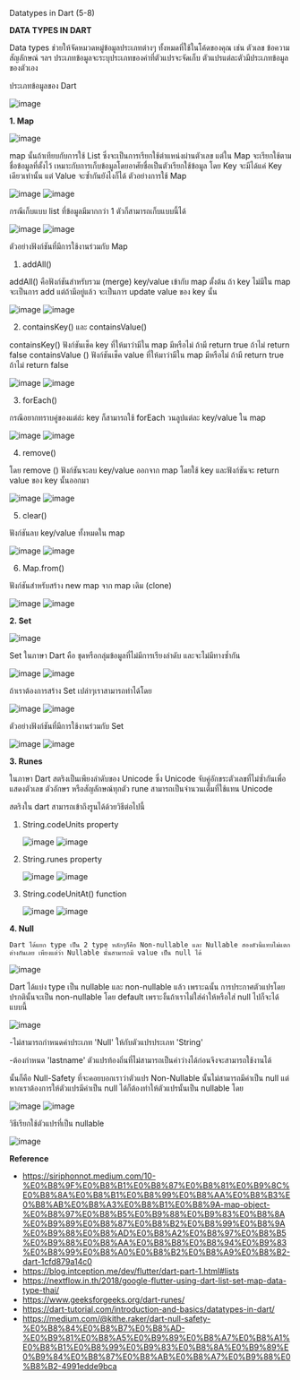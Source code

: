 Datatypes in Dart (5-8)

 **DATA TYPES IN DART**
 
Data types ช่วยให้จัดหมวดหมู่ข้อมูลประเภทต่างๆ ทั้งหมดที่ใช้ในโค้ดของคุณ เช่น ตัวเลข ข้อความ สัญลักษณ์ ฯลฯ ประเภทข้อมูลจะระบุประเภทของค่าที่ตัวแปรจะจัดเก็บ ตัวแปรแต่ละตัวมีประเภทข้อมูลของตัวเอง

ประเภทข้อมูลของ Dart

![image](https://github.com/soonklang/dart-tutorial/assets/120002243/69dfc57d-2a0b-4052-be06-007f6e077c02)


 **1. Map**

 ![image](https://github.com/soonklang/dart-tutorial/assets/120002243/07ee592c-6fd8-4d6b-9314-744dd9982ecc)

 
   map นั้นถ้าเทียบกับการใช้ List ซึ่งจะเป็นการเรียกใช้ตำแหน่งผ่านตัวเลข แต่ใน Map จะเรียกใช้ตามชื่อข้อมูลที่ตั้งไว้ เหมาะกับการเก็บข้อมูลโดยอาศัยชื่อเป็นตัวเรียกใช้ข้อมูล โดย Key จะมีได้แค่ Key เดียวเท่านั้น แต่ Value จะซ้ำกันยังไงก็ได้
ตัวอย่างการใช้ Map 

![image](https://github.com/soonklang/dart-tutorial/assets/120002243/dd0a5948-9fc2-4fa6-9f40-e2bb3ed288e7)
![image](https://github.com/soonklang/dart-tutorial/assets/120002243/cce3274f-1297-4e7d-b1d8-1fd1d7c8240d)

กรณีเก็บแบบ list ที่ข้อมูลมีมากกว่า 1 ตัวก็สามารถเก็บแบบนี้ได้

![image](https://github.com/soonklang/dart-tutorial/assets/120002243/3903bfe2-3cb3-4926-a812-1038020ec5ed)
![image](https://github.com/soonklang/dart-tutorial/assets/120002243/b079a1c9-e7e5-4681-9add-ef9d6e20bb15)

ตัวอย่างฟังก์ชันที่มีการใช้งานร่วมกับ Map 

1.	addAll()  

addAll() คือฟังก์ชันสำหรับรวม (merge) key/value เข้ากับ map ตั้งต้น ถ้า key ไม่มีใน map จะเป็นการ add แต่ถ้ามีอยู่แล้ว จะเป็นการ update value ของ key นั้น

![image](https://github.com/soonklang/dart-tutorial/assets/120002243/3629ace3-2d09-4ac0-afa2-5c0c408a5ef0)
![image](https://github.com/soonklang/dart-tutorial/assets/120002243/935bcf35-bb6d-4bcb-833b-4ba243773b29)

2. containsKey() และ containsValue()
   
containsKey() ฟังก์ชันเช็ค key ที่ให้มาว่ามีใน map มีหรือไม่ ถ้ามี return true ถ้าไม่ return false  containsValue () ฟังก์ชันเช็ค value ที่ให้มาว่ามีใน map มีหรือไม่ ถ้ามี return true ถ้าไม่ return false

![image](https://github.com/soonklang/dart-tutorial/assets/120002243/3bcadc32-0043-4d3c-8f79-f832a1beb114)
![image](https://github.com/soonklang/dart-tutorial/assets/120002243/137d2460-c808-4028-b8b8-b63a821168a8)

3. forEach()
   
กรณีอยากทราบคู่ของแต่ล่ะ key ก็สามารถใช้ forEach วนลูปแต่ละ key/value ใน map

![image](https://github.com/soonklang/dart-tutorial/assets/120002243/250187d4-5d0a-4ca3-9b11-454440950356)
![image](https://github.com/soonklang/dart-tutorial/assets/120002243/a8720a8d-4909-4838-a268-8cb6ef6595c4)

4. remove()
   
 โดย remove () ฟังก์ชันจะลบ key/value ออกจาก map โดยใช้ key และฟังก์ชันจะ return value ของ key นั้นออกมา 

![image](https://github.com/soonklang/dart-tutorial/assets/120002243/d778fb71-08e6-4940-8237-c0e0fab8e2ab)
![image](https://github.com/soonklang/dart-tutorial/assets/120002243/a2db4392-0ae2-42cf-ad7f-3321c5292376)

5. clear()

ฟังก์ชันลบ key/value ทั้งหมดใน map

![image](https://github.com/soonklang/dart-tutorial/assets/120002243/a790c14a-3622-4dea-894e-9b055ec16fda)
![image](https://github.com/soonklang/dart-tutorial/assets/120002243/26f06fe5-8374-4ad9-ba27-d20394a7fd4d)

6. Map.from()

ฟังก์ชันสำหรับสร้าง new map จาก map เดิม (clone)

![image](https://github.com/soonklang/dart-tutorial/assets/120002243/54d355a4-4ffc-4172-a3f5-65b7ffa3f2cd)
![image](https://github.com/soonklang/dart-tutorial/assets/120002243/7491dd5a-2ac9-4d1e-a9ac-7216eb87553d)

  **2. Set**

![image](https://github.com/soonklang/dart-tutorial/assets/120002243/0f015386-4b0c-40dd-9864-1e61d91bb7c8)

   Set ในภาษา Dart คือ ชุดหรือกลุ่มข้อมูลที่ไม่มีการเรียงลำดับ และจะไม่มีทางซ้ำกัน

![image](https://github.com/soonklang/dart-tutorial/assets/120002243/2563aa09-ef29-4743-8557-33266d9bdd83)
![image](https://github.com/soonklang/dart-tutorial/assets/120002243/5a81133b-e2b7-44b2-adf6-51c837e04be9)

ถ้าเราต้องการสร้าง Set เปล่าๆเราสามารถทำได้โดย

![image](https://github.com/soonklang/dart-tutorial/assets/120002243/b477d207-c072-4a94-9ff2-1a8680689d52)
![image](https://github.com/soonklang/dart-tutorial/assets/120002243/4b32fb57-1602-4414-b5d5-e9d92114dbec)


ตัวอย่างฟังก์ชันที่มีการใช้งานร่วมกับ Set 

![image](https://github.com/soonklang/dart-tutorial/assets/120002243/98ff4342-7edb-41b1-91c1-489d2dac269c)
![image](https://github.com/soonklang/dart-tutorial/assets/120002243/88220d0f-b513-4185-a367-d8b43286913b)

**3. Runes**

   ในภาษา Dart สตริงเป็นเพียงลำดับของ Unicode ซึ่ง Unicode จับคู่อักขระตัวเลขที่ไม่ซ้ำกันเพื่อแสดงตัวเลข ตัวอักษร หรือสัญลักษณ์ทุกตัว rune สามารถเป็นจำนวนเต็มที่ใช้แทน Unicode
   
 สตริงใน dart สามารถเข้าถึงรูนได้ด้วยวิธีต่อไปนี้
 1. String.codeUnits property
    
    ![image](https://github.com/soonklang/dart-tutorial/assets/120002243/94d7fff8-13ab-4f31-98ec-78a2ac947b9b)
    ![image](https://github.com/soonklang/dart-tutorial/assets/120002243/7cea3421-4fdf-449b-a69c-072653de4388)

 2. String.runes property

    ![image](https://github.com/soonklang/dart-tutorial/assets/120002243/0fa18ff4-1ac3-423f-a552-11a0e3c36d75)
    ![image](https://github.com/soonklang/dart-tutorial/assets/120002243/23ae4e48-a40c-48d0-aae7-f7f3dab94505)

 3. String.codeUnitAt() function
   
     ![image](https://github.com/soonklang/dart-tutorial/assets/120002243/7ad80113-f6ec-4a17-b96b-89d5821a6336)
     ![image](https://github.com/soonklang/dart-tutorial/assets/120002243/00b1d6e5-3bad-44a3-bb74-e031831986c8)

**4. Null** 

    Dart ได้แยก type เป็น 2 type หลักๆก็คือ Non-nullable และ Nullable สองตัวนี้แทบไม่แตกต่างกันเลย เพียงแต่ว่า Nullable นั้นสามารถมี value เป็น null ได้
    
![image](https://github.com/soonklang/dart-tutorial/assets/120002243/5cfa9de5-94ec-4735-adc4-2413a43447ec)

Dart ได้แบ่ง type เป็น nullable และ non-nullable แล้ว เพราะฉนั้น การประกาศตัวแปรโดยปรกตินั้นจะเป็น non-nullable โดย default
เพราะงั้นถ้าเราไม่ใส่ค่าให้หรือใส่ null ไปก็จะได้แบบนี้

![image](https://github.com/soonklang/dart-tutorial/assets/120002243/a36d70a1-cf8e-49a9-8b5a-52d2434697a6)

-ไม่สามารถกำหนดค่าประเภท 'Null' ให้กับตัวแปรประเภท 'String'

-ต้องกำหนด 'lastname' ตัวแปรท้องถิ่นที่ไม่สามารถเป็นค่าว่างได้ก่อนจึงจะสามารถใช้งานได้

นั้นก็คือ Null-Safety ที่จะคอยบอกเราว่าตัวแปร Non-Nullable นั้นไม่สามารถมีค่าเป็น null แต่หากเราต้องการให้ตัวแปรมีค่าเป็น null ได้ก็ต้องทำให้ตัวแปรนั้นเป็น nullable โดย

![image](https://github.com/soonklang/dart-tutorial/assets/120002243/1ccf635e-c15a-4a5d-84d6-85fd626d338f)
![image](https://github.com/soonklang/dart-tutorial/assets/120002243/4a5ccdf9-67a6-463b-9797-3dfe447bd02d)

วิธีเรียกใช้ตัวแปรที่เป็น nullable

![image](https://github.com/soonklang/dart-tutorial/assets/120002243/c83b3717-4314-4897-a2b4-9c2dca72521d)


**Reference**

-  https://siriphonnot.medium.com/10-%E0%B8%9F%E0%B8%B1%E0%B8%87%E0%B8%81%E0%B9%8C%E0%B8%8A%E0%B8%B1%E0%B8%99%E0%B8%AA%E0%B8%B3%E0%B8%AB%E0%B8%A3%E0%B8%B1%E0%B8%9A-map-object-%E0%B8%97%E0%B8%B5%E0%B9%88%E0%B9%83%E0%B8%8A%E0%B9%89%E0%B8%87%E0%B8%B2%E0%B8%99%E0%B8%9A%E0%B9%88%E0%B8%AD%E0%B8%A2%E0%B8%97%E0%B8%B5%E0%B9%88%E0%B8%AA%E0%B8%B8%E0%B8%94%E0%B9%83%E0%B8%99%E0%B8%A0%E0%B8%B2%E0%B8%A9%E0%B8%B2-dart-1cfd879a14c0
-  https://blog.intception.me/dev/flutter/dart-part-1.html#lists
-  https://nextflow.in.th/2018/google-flutter-using-dart-list-set-map-data-type-thai/
-  https://www.geeksforgeeks.org/dart-runes/
-  https://dart-tutorial.com/introduction-and-basics/datatypes-in-dart/
-  https://medium.com/@kithe.raker/dart-null-safety-%E0%B8%84%E0%B8%B7%E0%B8%AD-%E0%B9%81%E0%B8%A5%E0%B9%89%E0%B8%A7%E0%B8%A1%E0%B8%B1%E0%B8%99%E0%B9%83%E0%B8%8A%E0%B9%89%E0%B9%84%E0%B8%87%E0%B8%AB%E0%B8%A7%E0%B9%88%E0%B8%B2-4991edde9bca





